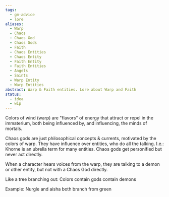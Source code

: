 ```yaml
---
tags:
  - gm-advice
  - lore
aliases:
  - Warp
  - Chaos
  - Chaos God
  - Chaos Gods
  - Faith
  - Chaos Entities
  - Chaos Entity
  - Faith Entity
  - Faith Entities
  - Angels
  - Saints
  - Warp Entity
  - Warp Entities
abstract: Warp & Faith entities. Lore about Warp and Faith
status:
  - idea
  - wip
---
```

Colors of wind (warp) are "flavors" of energy that attract or repel in the immaterium, both being influenced by, and influencing, the minds of mortals.

Chaos gods are just philosophical concepts & currents, motivated by the colors of warp. They have influence over entities, who do all the talking. I.e.: Khorne is an ubrella term for many entities.
Chaos gods get personified but never act directly.

When a character hears voices from the warp, they are talking to a demon or other entity, but not with a Chaos God directly.

Like a tree branching out:
Colors contain gods contain demons

Example: Nurgle and aisha both branch from green